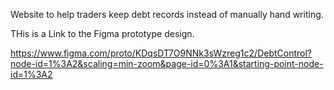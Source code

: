 Website to help traders keep debt records instead of manually hand writing.

THis is a Link to the Figma prototype design.

https://www.figma.com/proto/KDqsDT7O9NNk3sWzreg1c2/DebtControl?node-id=1%3A2&scaling=min-zoom&page-id=0%3A1&starting-point-node-id=1%3A2
